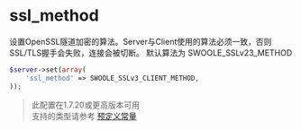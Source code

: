# ssl_method

设置OpenSSL隧道加密的算法。Server与Client使用的算法必须一致，否则SSL/TLS握手会失败，连接会被切断。
默认算法为 SWOOLE_SSLv23_METHOD

```php
$server->set(array(
    'ssl_method' => SWOOLE_SSLv3_CLIENT_METHOD,
));
```

> 此配置在1.7.20或更高版本可用  
> 支持的类型请参考 [预定义常量](/wiki/page/26.html)  

